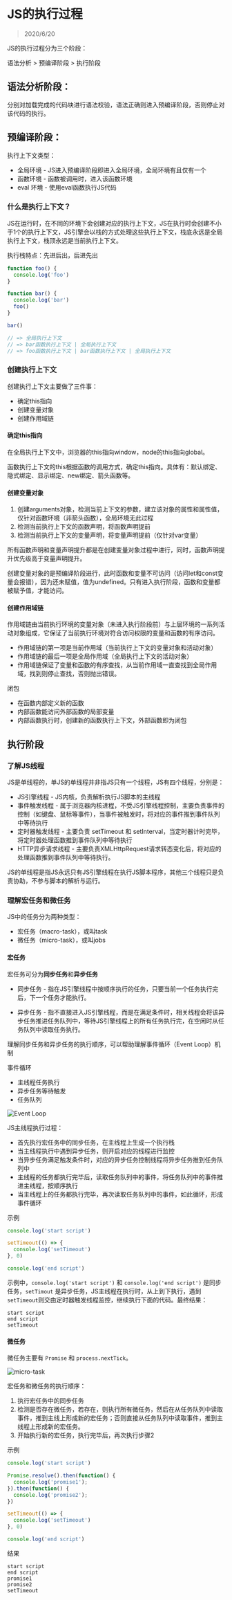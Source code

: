 # JS的执行过程

> 2020/6/20

JS的执行过程分为三个阶段：

语法分析 > 预编译阶段 > 执行阶段

## 语法分析阶段：

分别对加载完成的代码块进行语法校验，语法正确则进入预编译阶段，否则停止对该代码的执行。

## 预编译阶段：

执行上下文类型：

- 全局环境 - JS进入预编译阶段即进入全局环境，全局环境有且仅有一个
- 函数环境 - 函数被调用时，进入该函数环境
- eval 环境 - 使用eval函数执行JS代码

### 什么是执行上下文？

JS在运行时，在不同的环境下会创建对应的执行上下文，JS在执行时会创建不小于1个的执行上下文，JS引擎会以栈的方式处理这些执行上下文，栈底永远是全局执行上下文，栈顶永远是当前执行上下文。

执行栈特点：先进后出，后进先出

```js
function foo() {
  console.log('foo')
}

function bar() {
  console.log('bar')
  foo()
}

bar()

// => 全局执行上下文
// => bar函数执行上下文 | 全局执行上下文
// => foo函数执行上下文 | bar函数执行上下文 | 全局执行上下文
```
### 创建执行上下文

创建执行上下文主要做了三件事：

 - 确定this指向
 - 创建变量对象
 - 创建作用域链

#### 确定this指向

在全局执行上下文中，浏览器的this指向window，node的this指向global。

函数执行上下文的this根据函数的调用方式，确定this指向。具体有：默认绑定、隐式绑定、显示绑定、new绑定、箭头函数等。

#### 创建变量对象

1. 创建arguments对象，检测当前上下文的参数，建立该对象的属性和属性值，仅针对函数环境（非箭头函数），全局环境无此过程
2. 检测当前执行上下文的函数声明，将函数声明提前
3. 检测当前执行上下文的变量声明，将变量声明提前（仅针对var变量）

所有函数声明和变量声明提升都是在创建变量对象过程中进行，同时，函数声明提升优先级高于变量声明提升。

创建变量对象的是预编译阶段进行，此时函数和变量不可访问（访问let和const变量会报错），因为还未赋值，值为undefined。只有进入执行阶段，函数和变量都被赋予值，才能访问。

#### 创建作用域链

作用域链由当前执行环境的变量对象（未进入执行阶段前）与上层环境的一系列活动对象组成，它保证了当前执行环境对符合访问权限的变量和函数的有序访问。

- 作用域链的第一项是当前作用域（当前执行上下文的变量对象和活动对象）
- 作用域链的最后一项是全局作用域（全局执行上下文的活动对象）
- 作用域链保证了变量和函数的有序查找，从当前作用域一直查找到全局作用域，找到则停止查找，否则抛出错误。

闭包

- 在函数内部定义新的函数
- 内部函数能访问外部函数的局部变量
- 内部函数执行时，创建新的函数执行上下文，外部函数即为闭包

## 执行阶段

### 了解JS线程

JS是单线程的，单JS的单线程并非指JS只有一个线程，JS有四个线程，分别是：

- JS引擎线程 - JS内核，负责解析执行JS脚本的主线程
- 事件触发线程 - 属于浏览器内核进程，不受JS引擎线程控制，主要负责事件的控制（如键盘、鼠标等事件），当事件被触发时，将对应的事件推到事件队列中等待执行
- 定时器触发线程 - 主要负责 setTimeout 和 setInterval，当定时器计时完毕，将定时器处理函数推到事件队列中等待执行
- HTTP异步请求线程 - 主要负责XMLHttpRequest请求转态变化后，将对应的处理函数推到事件队列中等待执行。

JS的单线程是指JS永远只有JS引擎线程在执行JS脚本程序，其他三个线程只是负责协助，不参与脚本的解析与运行。

### 理解宏任务和微任务

JS中的任务分为两种类型：

- 宏任务（macro-task），或叫task
- 微任务（micro-task），或叫jobs

#### 宏任务

宏任务可分为**同步任务**和**异步任务**

- 同步任务 - 指在JS引擎线程中按顺序执行的任务，只要当前一个任务执行完后，下一个任务才能执行。

- 异步任务 - 指不直接进入JS引擎线程，而是在满足条件时，相关线程会将该异步任务推进任务队列中，等待JS引擎线程上的所有任务执行完，在空闲时从任务队列中读取任务执行。

理解同步任务和异步任务的执行顺序，可以帮助理解事件循环（Event Loop）机制

事件循环

- 主线程任务执行
- 异步任务等待触发
- 任务队列

![Event Loop](./assets/event-loop.jpg)

JS主线程执行过程：

- 首先执行宏任务中的同步任务，在主线程上生成一个执行栈
- 当主线程执行中遇到异步任务，则开启对应的线程进行监控
- 当异步任务满足触发条件时，对应的异步任务控制线程将异步任务推到任务队列中
- 主线程的任务都执行完毕后，读取任务队列中的事件，将任务队列中的事件推进主线程，按顺序执行
- 当主线程上的任务都执行完毕，再次读取任务队列中的事件，如此循环，形成事件循环

示例

```js
console.log('start script')

setTimeout(() => {
  console.log('setTimeout')
}, 0)

console.log('end script')
```

示例中，`console.log('start script')` 和 `console.log('end script')` 是同步任务，`setTimout` 是异步任务，JS主线程在执行时，从上到下执行，遇到`setTimeout`则交由定时器触发线程监控，继续执行下面的代码。最终结果：

```
start script
end script
setTimeout
```

#### 微任务

微任务主要有 `Promise` 和 `process.nextTick`。

![micro-task](./assets/micro-task.jpg)

宏任务和微任务的执行顺序：

1. 执行宏任务中的同步任务
2. 检测是否存在微任务，若存在，则执行所有微任务，然后在从任务队列中读取事件，推到主线上形成新的宏任务；否则直接从任务队列中读取事件，推到主线程上形成新的宏任务。
3. 开始执行新的宏任务，执行完毕后，再次执行步骤2

示例

```js
console.log('start script')

Promise.resolve().then(function() {
  console.log('promise1');
}).then(function() {
  console.log('promise2');
})

setTimeout(() => {
  console.log('setTimeout')
}, 0)

console.log('end script')
```

结果

```
start script
end script
promise1
promise2
setTimeout
```